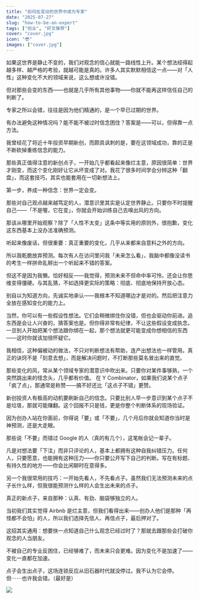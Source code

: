 ```yaml
---
title: "如何在变动的世界中成为专家"
date: "2025-07-27"
slug: "how-to-be-an-expert"
tags: ["创业", "好文推荐"]
cover: "cover.jpg"
icon: "😎"
images: ["cover.jpg"]
---
```

如果这世界是静止不变的，我们对观念的信心就能一路线性上升。某个想法经得起越多样、越严格的考验，就越可能是真的。许多人其实默默相信这一点——对「人性」这种变化不大的领域来说，这么想或许没错。



但对那些会变的东西——也就是几乎所有其他事物——你就不能再这样信任自己的判断了。



专家之所以会错，往往是因为他们精通的，是一个早已过期的世界。



有办法避免这种情况吗？能不能不被过时信念困住？答案是——可以，但得靠一点方法。



我曾经花了将近十年投资早期新创，而颇具讽刺的是，要在这领域成功，靠的正是不断砍掉重练信念的能力。



那些真正值得注意的新创点子，一开始几乎都看起来像烂主意，原因很简单：世界才刚变，而这个变化刚好让它从坏变成了对。我花了很多时间学会分辨这种「翻盘」，而这套技巧，其实也能套用在一切新想法上。



第一步，养成一种信念：世界一定会变。



那些对自己观点越来越笃定的人，潜意识里其实是认定世界静止。只要你不时提醒自己——「不是喔，它在变」，你就会开始训练自己去嗅出风的方向。



那该从哪里开始观察？除了「人性不太变」这条中等实用的原则外，很抱歉，变化这东西基本上没办法准确预测。



听起来像废话，但很重要：真正重要的变化，几乎从来都来自意料之外的方向。



所以我乾脆放弃预测。每次有人在访问里问我「未来怎么看」，我脑中都像没读书的考生一样拼命乱掰出一个听起来不错的答案。



但这不是因为我懒。恰好相反——我觉得，预测未来不但命中率可怜，还会让你思维变得僵硬。与其乱猜，不如选择更实际的策略：彻底、彻底地保持开放心态。



别自以为知道方向，先诚实地承认——我根本不知道哪边才是对的。然后把注意力全放在感知变化的能力上。



当然，你可以有一些假设性想法。它们会稍微绑住你没错，但也会驱动你前进。追东西是会让人兴奋的，猜答案也是。但你得非常有纪律，不让这些假设变成执念。
一旦别人开始把某个想法跟你绑在一起，那个想法就更可能变成你想相信的东西——这时你就该加倍怀疑它。



我相信，这种偏被动的做法，不只对判断想法有帮助，连产出想法也一样管用。真正的诀窍不是「刻意去想」，而是解决问题时，不打断那些莫名冒出来的直觉。



那些变化的风，常从某个领域专家的潜意识中吹出来。只要你对某件事够熟，一个突然跳出来的怪念头，几乎都有价值。
在 Y Combinator，如果我们说某个点子「疯了点」，那通常是称赞——搞不好还比「这点子不错」更赞。



新创投资人有极高的动机要刷新自己的信念。只要比别人早一步意识到某个点子不是垃圾，那就可能赚翻。这个回报不只是钱，更是你整个判断体系的现场验证。



因为创办人站在你面前，你得说「要」或「不要」，几个月后你就会知道你当时是神预测，还是大走眼。



那些说「不要」而错过 Google 的人（真的有几个），这笔帐会记一辈子。



凡是对想法要「下注」而非只评论的人，基本上都拥有这种自我纠错压力。任何人，只要愿意，也能拥有这种压力——你只要公开写下自己的判断。写在有标题、有持久性的地方——你会比闲聊时在意得多。



另一个我很常用的技巧：一开始先看人，不先看点子。虽然我们无法预测未来的点子长什么样，但我很能预测什么样的人会生出未来的点子。



真正的新点子，来自那种：认真、有劲、脑袋够独立的人。



当初我们其实觉得 Airbnb 是烂主意，但我们看得出来——创办人他们是那种「再怪都不会怕」的人，所以我们选择先信人、再信点子，最后押对了。



这招其实通用：想要快一点知道自己什么观念已经过时了？那就去跟那些会打破你观念的人当朋友。



不被自己的专业反困住，已经够难了，而未来只会更难。因为变化不是加速了——变化一直都在加速。



点子会生出点子，这场连锁反应从旧石器时代就没停过。我不认为它会停。
但⋯⋯也许我会错。（最好是）




![](https://prod-files-secure.s3.us-west-2.amazonaws.com/112d0858-5090-4d34-a606-b75eb8d65fd2/46476355-9cf3-4e99-9b7a-3531bc426380/1000202064.png?X-Amz-Algorithm=AWS4-HMAC-SHA256&X-Amz-Content-Sha256=UNSIGNED-PAYLOAD&X-Amz-Credential=ASIAZI2LB4663VJXJW7F%2F20251030%2Fus-west-2%2Fs3%2Faws4_request&X-Amz-Date=20251030T062032Z&X-Amz-Expires=3600&X-Amz-Security-Token=IQoJb3JpZ2luX2VjEC4aCXVzLXdlc3QtMiJHMEUCICOuuwGn2TZ%2F6g9wf7MQNnI2ID14X5aYiJeCGhy5y6ZYAiEAq1VW7viJiVai2W3nC%2BiNrrTZmxZrb46PBoeM%2B54Oo%2FUqiAQI5%2F%2F%2F%2F%2F%2F%2F%2F%2F%2F%2FARAAGgw2Mzc0MjMxODM4MDUiDDU6X9GHr0feA6HKJCrcA5SdJZTTEVUBKAW1r4%2F95UA%2BA6NWfRdV5Ds4NJswx6Wy%2BoDFlgTolOeF49%2FU5ASHgJjM2%2BaqOJUmAifmmRHv7laQJPbd89Yl8xklPPedrTZjywRM2i93NvWVxwHlVOKJLF8h38kWxYvRNuFqr1Rg20IURs3xb0r%2Bbgcha6NV97XgpV4qs6yQ6jOu2ZfkV6Sl2PUmU4dIyAH0geqyOK2CRf%2FUrsASgLUHIQ%2BdZmhplLCdHUX%2B3W5jk%2B44IY3a6aJNoviLX921vfOWJs0R5ltOhCRLgBPmqr6vhZEMlmMoF1OS02Ro2OyVek07wStbhbEwumZT2iYTEpERQWVHIxmNtceQ%2BD7%2BSg9T12WlQHh4SJXCEhpNs%2BpwoFxAu8rlEqSSivUmKaDyJAX5ZD8gavUUe3IfJhnE2c0ACLGVHkoDlQSxPpXRTU4i%2FZI6ug9ZpAqzefHb4bJ%2F0bqGEA4jctMcEBDI6h0%2FD%2BgEoJuNxRCSp%2BIBgrAJwUm17%2FuzJEXmUu4coTmk2ouQsOHOpBiNqlEXl4RszwR8G3ujWhBrzk%2FTLAOZZJeSFMb7HP3usNSEGEKbn4ZI%2F%2BLhfLWkMIV%2Fsb855pKsH6S2B%2F9I7wwTILMjUOt9XCm%2BGCmwTHSWfglPMMzwi8gGOqUBGyeK8r7uMrdPHrerl0qzNEiGD74zZDZKAkM3LeuIUX9RMB1Z5NS0yE9TuX6Co8s0HgVJMj8mSscw3VoB1a1DP0zDzCgW%2BNj2PDV9L8CQsWq7HDpiFs2hd7UMm3Fg7E2zkpYdn1jzcNgqReetHL5LG1Z3TmhB5l2ZFMRv3WAegAJyY%2BCyf4tZpY%2FwgAYWlC4OOBDGu7CSRvoto8ru%2B9UxX2XiU1%2B5&X-Amz-Signature=e3f523f004739d0457336fafe8178b928cf88ab3408d8fec9b247fd07c52bf7a&X-Amz-SignedHeaders=host&x-amz-checksum-mode=ENABLED&x-id=GetObject)

